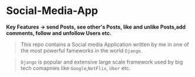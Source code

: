 # Social-Media-App
**Key Features -> send Posts, see other's Posts, like and unlike Posts,add comments, follow and unfollow Users etc.** <br>

> This repo contains a Social media Application written by me in one of the most powerful fameworks in the world `Django`.

> `Django` is popular and extensive large scale framework used by big tech comapnies like `Google`,`NetFlix`, `Uber` etc.
